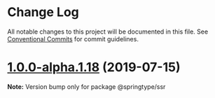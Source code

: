 # Change Log

All notable changes to this project will be documented in this file.
See [Conventional Commits](https://conventionalcommits.org) for commit guidelines.

# [1.0.0-alpha.1.18](https://github.com/springtype-org/springtype/compare/v1.0.0-alpha.1.17...v1.0.0-alpha.1.18) (2019-07-15)

**Note:** Version bump only for package @springtype/ssr
